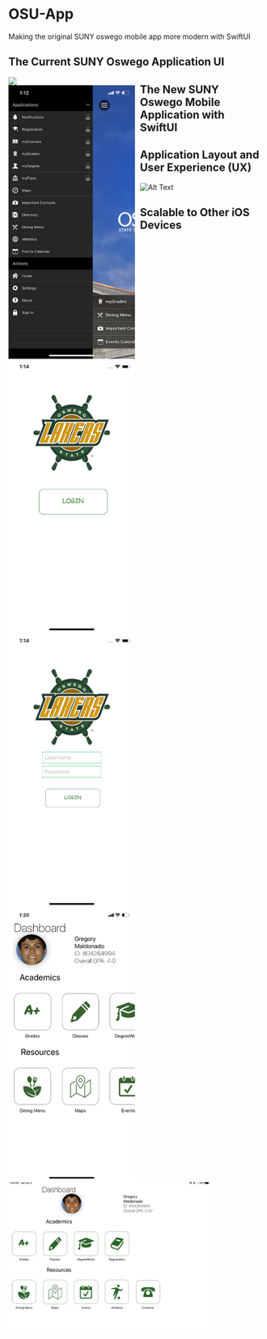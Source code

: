 # OSU-App
Making the original SUNY oswego mobile app more modern with SwiftUI

## The Current SUNY Oswego Application UI

<img src = "https://github.com/gmaldona/OSU-App/blob/master/Media/OldUI1.PNG" width=250 style="float: left; margin-right: 10px;"/> <img src = "https://github.com/gmaldona/OSU-App/blob/master/Media/OldUI2.PNG" width=250 style="float: left; margin-right: 10px;"/> 

## The New SUNY Oswego Mobile Application with SwiftUI

<img src = "https://github.com/gmaldona/OSU-App/blob/master/Media/Welcome.png" width=250 style="float: left; margin-right: 10px;"/> <img src = "https://github.com/gmaldona/OSU-App/blob/master/Media/Login.png" width=250 style="float: left; margin-right: 10px;"/> <img src = "https://github.com/gmaldona/OSU-App/blob/master/Media/Dashboard.PNG" width=250 style="float: left; margin-right: 10px;"/> 

## Application Layout and User Experience (UX)

![Alt Text](https://media.giphy.com/media/lqMKKUjAogGRKqTLc1/giphy.gif)

## Scalable to Other iOS Devices

<img src = "https://github.com/gmaldona/OSU-App/blob/master/Media/ipad.PNG" width=400 style="float: left; margin-right: 10px;"/> 

